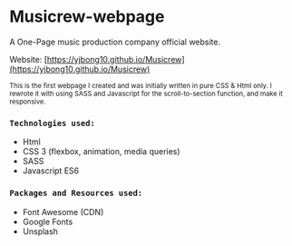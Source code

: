 # Musicrew-webpage

A One-Page music production company official website.

Website: [https://yjbong10.github.io/Musicrew](https://yjbong10.github.io/Musicrew)

<sup>This is the first webpage I created and was initially written in pure CSS & Html only. I rewrote it with using SASS and Javascript for the scroll-to-section function, and make it responsive.</sup>  

### `Technologies used:`
* Html
* CSS 3 (flexbox, animation, media queries)
* SASS
* Javascript ES6

### `Packages and Resources used:`
* Font Awesome (CDN)
* Google Fonts
* Unsplash
